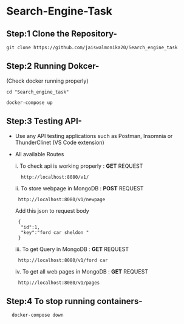 # **Search-Engine-Task**


## **Step:1 Clone the Repository-**

    git clone https://github.com/jaiswalmonika20/Search_engine_task  


## **Step:2 Running Dokcer-**
   (Check docker running properly)
  
    cd "Search_engine_task"

    docker-compose up


## **Step:3 Testing API-**

 - Use any API testing applications such as Postman, Insomnia or ThunderClinet (VS Code extension)
 - All available Routes
 
 
    i. To check api is working properly : **GET** REQUEST 
    
         http://localhost:8080/v1/
         
    ii. To store webpage in MongoDB : **POST** REQUEST 
    
        http://localhost:8080/v1/newpage
        
      Add this json to request body
        
        {
         "id":1,
         "key":"ford car sheldon "
        }
        
    iii. To get Query in MongoDB : **GET** REQUEST 
    
        http://localhost:8080/v1/ford car
        
        
    iv. To get all web pages in MongoDB : **GET** REQUEST  
    
        http://localhost:8080/v1/pages
        
       
       
## Step:4 **To stop running containers-**

      docker-compose down
        
        
    
 

